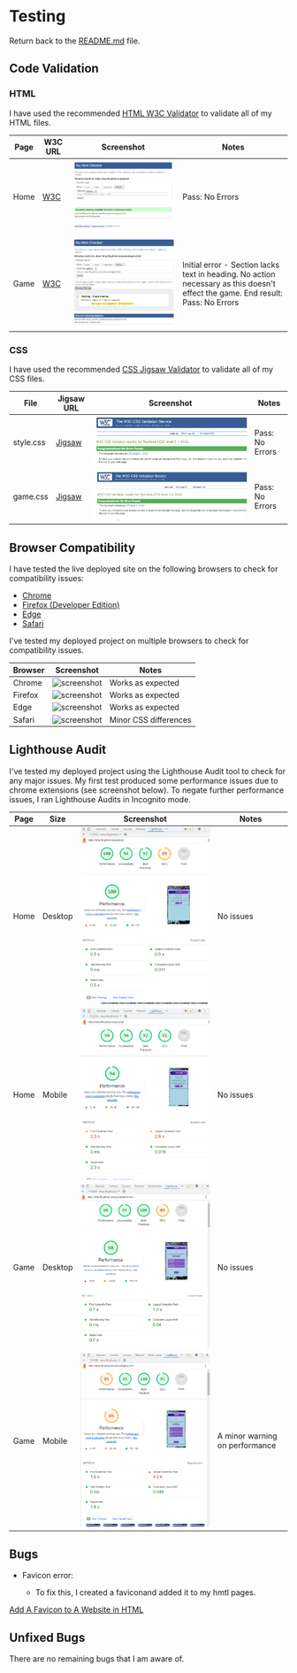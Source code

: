 # Testing

Return back to the [README.md](README.md) file.

## Code Validation


### HTML

I have used the recommended [HTML W3C Validator](https://validator.w3.org) to validate all of my HTML files.

| Page | W3C URL | Screenshot | Notes |
| --- | --- | --- | --- |
| Home | [W3C](https://validator.w3.org/nu/?doc=https%3A%2F%2Fdmp-86.github.io%2Fquizzical%2F) | ![screenshot](images/w3cverify1.png) | Pass: No Errors |
| Game| [W3C](https://validator.w3.org/nu/?doc=https%3A%2F%2Fdmp-86.github.io%2Fquizzical%2Fgame.html) | ![screenshot](images/w3cverify2.png) | Initial error - Section lacks text in heading. No action necessary as this doesn't effect the game. End result: Pass: No Errors |


### CSS

I have used the recommended [CSS Jigsaw Validator](https://jigsaw.w3.org/css-validator) to validate all of my CSS files.


| File | Jigsaw URL | Screenshot | Notes |
| --- | --- | --- | --- |
| style.css | [Jigsaw](https://jigsaw.w3.org/css-validator/validator?uri=https%3A%2F%2Fdmp-86.github.io%2Fquizzical%2F&profile=css3svg&usermedium=all&warning=1&vextwarning=&lang=en#warnings) | ![screenshot](images/cssverify1.png) | Pass: No Errors |
| game.css | [Jigsaw](https://jigsaw.w3.org/css-validator/validator?uri=https%3A%2F%2Fdmp-86.github.io%2Fquizzical%2F&profile=css3svg&usermedium=all&warning=1&vextwarning=&lang=en#warnings) | ![screenshot](images/cssverify2.png) | Pass: No Errors |

## Browser Compatibility

I have tested the live deployed site on the following browsers to check for compatibility issues:

- [Chrome](https://www.google.com/chrome)
- [Firefox (Developer Edition)](https://www.mozilla.org/firefox/developer)
- [Edge](https://www.microsoft.com/edge)
- [Safari](https://support.apple.com/downloads/safari)


I've tested my deployed project on multiple browsers to check for compatibility issues.

| Browser | Screenshot | Notes |
| --- | --- | --- |
| Chrome | ![screenshot](documentation/chrome-browser-test.png) | Works as expected |
| Firefox | ![screenshot](documentation/firefox-dev.png) | Works as expected  |
| Edge | ![screenshot](documentation/edge-browser-test.png) | Works as expected |
| Safari | ![screenshot](documentation/safari-broswer2.png) | Minor CSS differences |



## Lighthouse Audit


I've tested my deployed project using the Lighthouse Audit tool to check for any major issues.
My first test produced some performance issues due to chrome extensions (see screenshot below). To negate further performance issues, I ran Lighthouse Audits in Incognito mode. 

| Page | Size | Screenshot | Notes |
| --- | --- | --- | --- |
| Home | Desktop | ![screenshot](images/lighthousemain.png) | No issues |
| Home | Mobile | ![screenshot](images/lighthousemainmobile.png) | No issues |
| Game  | Desktop | ![screenshot](images/lighthousequiz.png) | No issues |
| Game | Mobile | ![screenshot](images/lighthousegamemobile.png) | A minor warning on performance |


## Bugs


- Favicon error: 

    - To fix this, I created a faviconand added it to my hmtl pages.

[Add A Favicon to A Website in HTML](https://www.youtube.com/watch?app=desktop&v=kEf1xSwX5D8)


## Unfixed Bugs

There are no remaining bugs that I am aware of.
